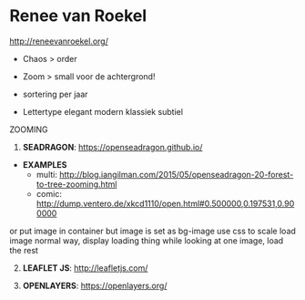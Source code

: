 # Renee van Roekel

http://reneevanroekel.org/

- Chaos > order
- Zoom > small voor de achtergrond!

- sortering per jaar

- Lettertype elegant modern klassiek subtiel


ZOOMING

1. __SEADRAGON__: https://openseadragon.github.io/
  - __EXAMPLES__
    - multi: http://blog.iangilman.com/2015/05/openseadragon-20-forest-to-tree-zooming.html
    - comic: http://dump.ventero.de/xkcd1110/open.html#0.500000,0.197531,0.900000

or put image in container but image is set as bg-image use css to scale
load image normal way, display loading thing
while looking at one image, load the rest



2. __LEAFLET JS__: http://leafletjs.com/



3. __OPENLAYERS__: https://openlayers.org/
